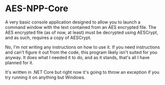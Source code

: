 # AES-NPP-Core

A very basic console application designed to allow you to launch a command window with the text contained from an AES encrypted file. The AES encrypted file (as of now, at least) must be decrypted using AESCrypt, and as such, requires a copy of AESCrypt.

No, I'm not writing any instructions on how to use it. If you need instructions and can't figure it out from the code, this program likely isn't suited for you anyway. It does what I needed it to do, and as it stands, that's all I have planned for it.

It's written in .NET Core but right now it's going to throw an exception if you try running it on anything but Windows.
